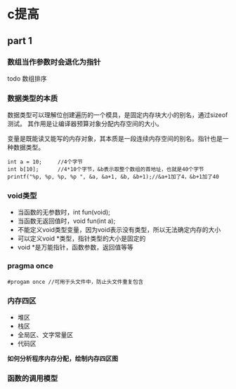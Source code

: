 # c提高

## part 1

###  数组当作参数时会退化为指针

todo  数组排序

###  数据类型的本质

数据类型可以理解位创建遍历的一个模具，是固定内存块大小的别名，通过sizeof测试。
其作用是让编译器预算对象分配内存空间的大小。

变量是既能读又能写的内存对象，其本质是一段连续内存空间的别名。指针也是一种数据类型。

```
int a = 10;     //4个字节
int b[10];      //4*10个字节，&b表示取整个数组的首地址，也就是40个字节
printf("%p, %p, %p, %p ", &a, &a+1, &b, &b+1);//&a+1加了4，&b+1加了40
```

### void类型

- 当函数的无参数时，int fun(void);
- 当函数无返回值时，void fun(int a);
- 不能定义void类型变量，因为void表示没有类型，所以无法确定内存的大小
- 可以定义void *类型，指针类型的大小是固定的
- void *是万能指针，函数参数，返回值等等

### pragma once

```
#progam once //可用于头文件中，防止头文件重复包含
```

### 内存四区

- 堆区
- 栈区
- 全局区、文字常量区
- 代码区

**如何分析程序内存分配，绘制内存四区图**


### 函数的调用模型 


